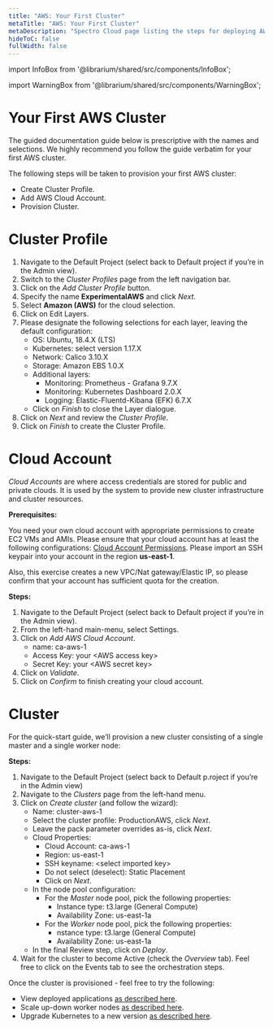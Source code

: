 ```yaml
---
title: "AWS: Your First Cluster"
metaTitle: "AWS: Your First Cluster"
metaDescription: "Spectro Cloud page listing the steps for deploying AWS clusters"
hideToC: false
fullWidth: false
---
```


import InfoBox from '@librarium/shared/src/components/InfoBox';

import WarningBox from '@librarium/shared/src/components/WarningBox';

# Your First AWS Cluster

<InfoBox>
The guided documentation guide below is prescriptive with the names and selections. We highly recommend you follow the guide verbatim for your first AWS cluster.
</InfoBox>

The following steps will be taken to provision your first AWS cluster:

* Create Cluster Profile.
* Add AWS Cloud Account.
* Provision Cluster.

# Cluster Profile

1. Navigate to the Default Project (select back to Default project if you’re in the Admin view).
1. Switch to the *Cluster Profiles* page from the left navigation bar.
1. Click on the *Add Cluster Profile* button.
1. Specify the name **ExperimentalAWS** and click *Next*.
1. Select **Amazon (AWS)** for the cloud selection.
1. Click on Edit Layers.
1. Please designate the following selections for each layer, leaving the default configuration:
    * OS: Ubuntu, 18.4.X (LTS)
    * Kubernetes: select version 1.17.X
    * Network: Calico 3.10.X
    * Storage: Amazon EBS 1.0.X
    * Additional layers:
        * Monitoring: Prometheus - Grafana 9.7.X
        * Monitoring: Kubernetes Dashboard 2.0.X
        * Logging: Elastic-Fluentd-Kibana (EFK) 6.7.X
    * Click on *Finish* to close the Layer dialogue.
1. Click on *Next* and review the *Cluster Profile*.
1. Click on *Finish* to create the Cluster Profile.

# Cloud Account

*Cloud Accounts* are where access credentials are stored for public and private clouds. It is used by the system to provide new cluster infrastructure and cluster resources.

<WarningBox>
<strong>Prerequisites:</strong><p></p>
<p>You need your own cloud account with appropriate permissions to create EC2 VMs and AMIs. Please ensure that your cloud account has at least the following configurations: <a href="/clusters/aws-clusters#prerequisites">Cloud Account Permissions</a>. Please import an SSH keypair into your account in the region <b>us-east-1</b>.</p>
<p></p>
<p>Also, this exercise creates a new VPC/Nat gateway/Elastic IP, so please confirm that your account has sufficient quota for the creation.</p>
</WarningBox>

**Steps:**

1. Navigate to the Default Project (select back to Default project if you’re in the Admin view).
1. From the left-hand main-menu, select Settings.
1. Click on *Add AWS Cloud Account*.
    * name: ca-aws-1
    * Access Key: your &lt;AWS access key&gt;
    * Secret Key: your &lt;AWS secret key&gt;
1. Click on *Validate*.
1. Click on *Confirm* to finish creating your cloud account.

# Cluster

For the quick-start guide, we’ll provision a new cluster consisting of a single master and a single worker node:

**Steps:**

1. Navigate to the Default Project (select back to Default p.roject if you’re in the Admin view)
1. Navigate to the *Clusters* page from the left-hand menu.
1. Click on *Create cluster* (and follow the wizard):
    * Name: cluster-aws-1
    * Select the cluster profile: ProductionAWS, click *Next*.
    * Leave the pack parameter overrides as-is, click *Next*.
    * Cloud Properties:
        * Cloud Account: ca-aws-1
        * Region: us-east-1
        * SSH keyname: &lt;select imported key&gt;
        * Do not select (deselect): Static Placement
        * Click on *Next*.
    * In the node pool configuration:
        * For the *Master* node pool, pick the following properties:
            * Instance type: t3.large (General Compute)
            * Availability Zone: us-east-1a
        * For the *Worker* node pool, pick the following properties:
            * nstance type: t3.large (General Compute)
            * Availability Zone: us-east-1a
    * In the final Review step, click on *Deploy*.
1. Wait for the cluster to become Active (check the *Overview* tab). Feel free to click on the Events tab to see the orchestration steps.

Once the cluster is provisioned - feel free to try the following:

* View deployed applications [as described here](/clusters).
* Scale up-down worker nodes [as described here](/clusters/aws-clusters#clusterscaling).
* Upgrade Kubernetes to a new version [as described here](/cluster-profiles/task-update-profile).
